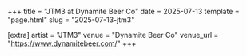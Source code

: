 +++
title = "JTM3 at Dynamite Beer Co"
date = 2025-07-13
template = "page.html"
slug = "2025-07-13-jtm3"

[extra]
artist = "JTM3"
venue = "Dynamite Beer Co"
venue_url = "https://www.dynamitebeer.com/"
+++
